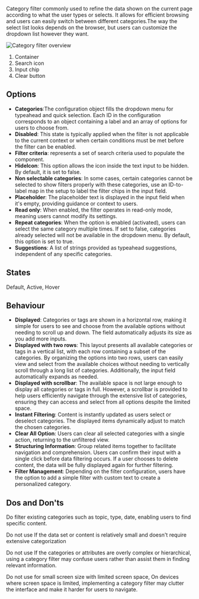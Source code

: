 Category filter commonly used to refine the data shown on the current page according to what the user types or selects. It allows for efficient browsing and users can easily switch between different categories.The way the select list looks depends on the browser, but users can customize the dropdown list however they want. 


![Category filter overview](https://www.figma.com/file/wEptRgAezDU1z80Cn3eZ0o/iX-Pattern-Illustrations?type=design&node-id=1799%3A38402&mode=design&t=hgAA8GogE70JbHHy-1)
1. Container 
2. Search icon 
3. Input chip 
4. Clear button  


## Options

- **Categories**:The configuration object fills the dropdown menu for typeahead and quick selection. Each ID in the configuration corresponds to an object containing a label and an array of options for users to choose from. 
- **Disabled**: This state is typically applied when the filter is not applicable to the current context or when certain conditions must be met before the filter can be enabled.  
- **Filter criteria**: represents a set of search criteria used to populate the component. 
- **Hidelcon**: This option allows the icon inside the text input to be hidden. By default, it is set to false. 
- **Non selectable categories**: In some cases, certain categories cannot be selected to show filters properly with these categories, use an ID-to-label map in the setup to label the filter chips in the input field. 
- **Placeholder**: The placeholder text is displayed in the input field when it's empty, providing guidance or context to users. 
- **Read only**: When enabled, the filter operates in read-only mode, meaning users cannot modify its settings. 
- **Repeat categories**: When the option is enabled (activated), users can select the same category multiple times. If set to false, categories already selected will not be available in the dropdown menu. By default, this option is set to true. 
- **Suggestions**: A list of strings provided as typeahead suggestions, independent of any specific categories. 

 
## States
Default, Active, Hover 


## Behaviour 

- **Displayed**: Categories or tags are shown in a horizontal row, making it simple for users to see and choose from the available options without needing to scroll up and down. The field automatically adjusts its size as you add more inputs. 
- **Displayed with two rows**: This layout presents all available categories or tags in a vertical list, with each row containing a subset of the categories. By organizing the options into two rows, users can easily view and select from the available choices without needing to vertically scroll through a long list of categories. Additionally, the input field automatically expands as needed. 
- **Displayed with scrollbar**: The available space is not large enough to display all categories or tags in full. However, a scrollbar is provided to help users efficiently navigate through the extensive list of categories, ensuring they can access and select from all options despite the limited space. 
- **Instant Filtering**: Content is instantly updated as users select or deselect categories. The displayed items dynamically adjust to match the chosen categories. 
- **Clear All Option**: Users can clear all selected categories with a single action, returning to the unfiltered view. 
- **Structuring Information**: Group related items together to facilitate navigation and comprehension. Users can confirm their input with a single click before data filtering occurs. If a user chooses to delete content, the data will be fully displayed again for further filtering. 
- **Filter Management**: Depending on the filter configuration, users have the option to add a simple filter with custom text to create a personalized category. 


## Dos and Don'ts

Do filter existing categories such as topic, type, date, enabling users to find specific content. 

Do not use  If the data set or content is relatively small and doesn't require extensive categorization 

Do not use If the categories or attributes are overly complex or hierarchical, using a category filter may confuse users rather than assist them in finding relevant information. 

Do not  use for small screen size with limited screen space, On devices where screen space is limited, implementing a category filter may clutter the interface and make it harder for users to navigate. 